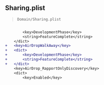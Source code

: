 ## Sharing.plist

> `Domain/Sharing.plist`

```diff

 		<key>DevelopmentPhase</key>
 		<string>FeatureComplete</string>
 	</dict>
+	<key>AirDropWalkAway</key>
+	<dict>
+		<key>DevelopmentPhase</key>
+		<string>FeatureComplete</string>
+	</dict>
 	<key>AirDrop_RapportOnlyDiscovery</key>
 	<dict>
 		<key>Enabled</key>

```
